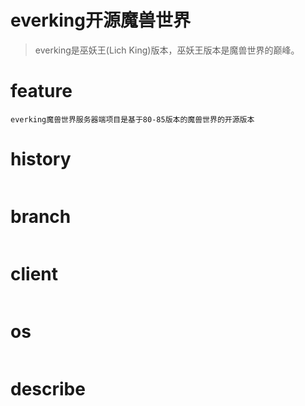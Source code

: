 everking开源魔兽世界
==============================
> everking是巫妖王(Lich King)版本，巫妖王版本是魔兽世界的巅峰。
  
# feature
```
everking魔兽世界服务器端项目是基于80-85版本的魔兽世界的开源版本
```


# history
```

```


# branch
```

```


# client
```

```


# os
```

```


# describe
```

```
